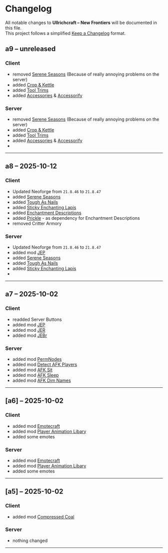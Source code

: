 # Changelog
All notable changes to **Ullrichcraft – New Frontiers** will be documented in this file.  
This project follows a simplified [Keep a Changelog](https://keepachangelog.com/) format.

## a9 – unreleased
### Client
- removed [Serene Seasons](https://modrinth.com/mod/serene-seasons) (Because of really annoying problems on the server)
- added [Crop & Kettle](https://modrinth.com/datapack/crop-and-kettle)
- added [Tool Trims](https://modrinth.com/datapack/tool-trims)
- added [Accessories](https://modrinth.com/mod/accessories) & [Accessorify](https://modrinth.com/mod/accessorify)

### Server
- removed [Serene Seasons](https://modrinth.com/mod/serene-seasons) (Because of really annoying problems on the server)
- added [Crop & Kettle](https://modrinth.com/datapack/crop-and-kettle)
- added [Tool Trims](https://modrinth.com/datapack/tool-trims)
- added [Accessories](https://modrinth.com/mod/accessories) & [Accessorify](https://modrinth.com/mod/accessorify)
- 
---

## a8 – 2025-10-12
### Client
- Updated Neoforge from `21.8.46` to `21.8.47`
- added [Serene Seasons](https://modrinth.com/mod/serene-seasons)
- added [Tough As Nails](https://modrinth.com/mod/tough-as-nails)
- added [Sticky Enchanting Lapis](https://modrinth.com/mod/sticky-enchanting-lapis)
- added [Enchantment Descriptions](https://modrinth.com/mod/enchantment-descriptions)
- added [Prickle](https://modrinth.com/mod/prickle) - as dependency for Enchantment Descriptions
- removed Critter Armory

### Server
- Updated Neoforge from `21.8.46` to `21.8.47`
- added mod [JEP](https://modrinth.com/mod/just-enough-professions-jep)
- added [Serene Seasons](https://modrinth.com/mod/serene-seasons)
- added [Tough As Nails](https://modrinth.com/mod/tough-as-nails)
- added [Sticky Enchanting Lapis](https://modrinth.com/mod/sticky-enchanting-lapis)
- 
---

## a7 – 2025-10-02
### Client
- readded Server Buttons
- added mod [JEP](https://modrinth.com/mod/just-enough-professions-jep)
- added mod [JER](https://modrinth.com/mod/just-enough-resources-jer)
- added mod [JEBr](https://modrinth.com/mod/justenoughbreeding)

### Server
- added mod [PermNodes](https://github.com/CptGummiball/PermNodes)
- added mod [Detect AFK Players](https://modrinth.com/datapack/detect-afk)
- added mod [AFK Sit](https://modrinth.com/datapack/afk-sit)
- added mod [AFK Sleep](https://modrinth.com/datapack/afk-sleep)
- added mod [AFK Dim Names](https://modrinth.com/datapack/afk-dim-names)

---

## [a6] – 2025-10-02
### Client
- added mod [Emotecraft](https://modrinth.com/mod/emotecraft)
- added mod [Player Animation Libary](https://modrinth.com/mod/player-animation-library)
- added some emotes

### Server
- added mod [Emotecraft](https://modrinth.com/mod/emotecraft)
- added mod [Player Animation Libary](https://modrinth.com/mod/player-animation-library)
- added some emotes


---

## [a5] – 2025-10-02
### Client
- added mod [Compressed Coal](https://modrinth.com/mod/dievos-compressed-coal)

### Server
- nothing changed

---
